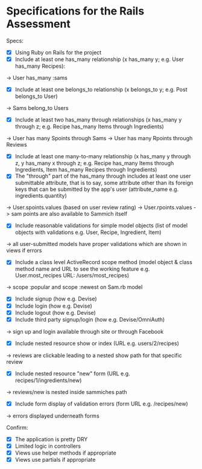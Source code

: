 # Specifications for the Rails Assessment

Specs:
- [x] Using Ruby on Rails for the project
- [x] Include at least one has_many relationship (x has_many y; e.g. User has_many Recipes): 

-> User has_many :sams

- [x] Include at least one belongs_to relationship (x belongs_to y; e.g. Post belongs_to User)

-> Sams belong_to Users

- [x] Include at least two has_many through relationships (x has_many y through z; e.g. Recipe has_many Items through Ingredients)

-> User has many Spoints through Sams
-> User has many Rpoints through Reviews

- [x] Include at least one many-to-many relationship (x has_many y through z, y has_many x through z; e.g. Recipe has_many Items through Ingredients, Item has_many Recipes through Ingredients)
- [x] The "through" part of the has_many through includes at least one user submittable attribute, that is to say, some attribute other than its foreign keys that can be submitted by the app's user (attribute_name e.g. ingredients.quantity)

-> User.spoints.values (based on user review rating)
-> User.rpoints.values
-> sam points are also available to Sammich itself

- [x] Include reasonable validations for simple model objects (list of model objects with validations e.g. User, Recipe, Ingredient, Item)

-> all user-submitted models have proper validations which are shown in views if errors

- [x] Include a class level ActiveRecord scope method (model object & class method name and URL to see the working feature e.g. User.most_recipes URL: /users/most_recipes)

-> scope :popular and scope :newest on Sam.rb model

- [x] Include signup (how e.g. Devise)
- [x] Include login (how e.g. Devise)
- [x] Include logout (how e.g. Devise)
- [x] Include third party signup/login (how e.g. Devise/OmniAuth)

-> sign up and login available through site or through Facebook

- [x] Include nested resource show or index (URL e.g. users/2/recipes)

-> reviews are clickable leading to a nested show path for that specific review

- [x] Include nested resource "new" form (URL e.g. recipes/1/ingredients/new)

-> reviews/new is nested inside sammiches path

- [x] Include form display of validation errors (form URL e.g. /recipes/new)

-> errors displayed underneath forms

Confirm:
- [x] The application is pretty DRY
- [x] Limited logic in controllers
- [x] Views use helper methods if appropriate
- [x] Views use partials if appropriate
